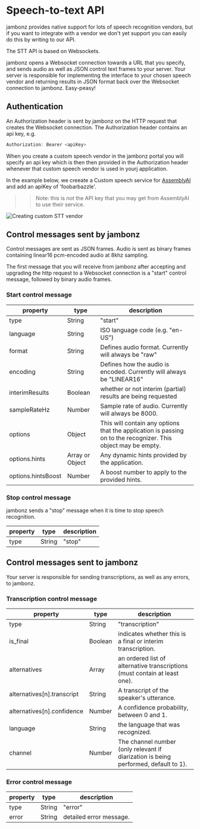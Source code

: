# Speech-to-text API

jambonz provides native support for lots of speech recognition vendors, but if you want to integrate with a vendor we don't yet support you can easily do this by writing to our API.  

The STT API is based on Websockets.  

jambonz opens a Websocket connection towards a URL that you specify, and sends audio as well as JSON control text frames to your server.  Your server is responsible for implementing the interface to your chosen speech vendor and returning results in JSON format back over the Websocket connection to jambonz.  Easy-peasy!

## Authentication

An Authorization header is sent by jambonz on the HTTP request that creates the Websocket connection.  The Authorization header contains an api key, e.g.

```js
Authorization: Bearer <apiKey>
```

When you create a custom speech vendor in the jambonz portal you will specify an api key which is then then provided in the Authorization header whenever that custom speech vendor is used in yourj application.

In the example below, we creeate a Custom speech service for [AssemblyAI](https://www.assemblyai.com/docs) and add an apiKey of 'foobarbazzle'.

>> Note: this is *not* the API key that you may get from AssemblyAI to use their service.

![Creating custom STT vendor](/images/creating-custom-stt-vendor.png)

## Control messages sent by jambonz

Control messages are sent as JSON frames.  Audio is sent as binary frames containing linear16 pcm-encoded audio at 8khz sampling.  

The first message that you will receive from jambonz after accepting and upgrading the http request to a Websocket connection is a "start" control message, followed by binary audio frames.

### Start control message

| property | type | description  |
| ---------|-------------| -----|
| type | String | "start" |
| language | String | ISO language code (e.g. "en-US") |
| format | String | Defines audio format.  Currently will always be "raw" |
| encoding | String | Defines how the audio is encoded.  Currently will always be "LINEAR16" |
| interimResults | Boolean | whether or not interim (partial) results are being requested |
| sampleRateHz | Number | Sample rate of audio.  Currently will always be 8000. |
| options | Object | This will contain any options that the application is passing on to the recognizer. This object may be empty. |
| options.hints | Array or Object | Any dynamic hints provided by the application. |
| options.hintsBoost | Number | A boost number to apply to the provided hints. |

### Stop control message

jambonz sends a "stop" message when it is time to stop speech recognition.  

| property | type | description  |
| ---------|-------------| -----|
| type | String | "stop" |

## Control messages sent to jambonz

Your server is responsible for sending transcriptions, as well as any errors, to jambonz.

### Transcription control message

| property | type | description  |
| ---------|-------------| -----|
| type | String | "transcription" |
| is_final | Boolean | indicates whether this is a final or interim transcription. |
| alternatives | Array | an ordered list of alternative transcriptions (must contain at least one). |
| alternatives[n].transcript | String | A transcript of the speaker's utterance. |
| alternatives[n].confidence | Number | A confidence probability, between 0 and 1. |
| language | String | the language that was recognized. |
| channel | Number | The channel number (only relevant if diarization is being performed, default to 1). |

### Error control message

| property | type | description  |
| ---------|-------------| -----|
| type | String | "error" |
| error | String | detailed error message. |


